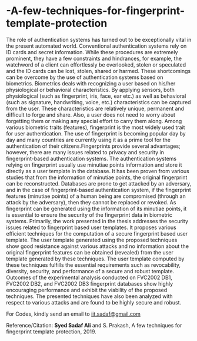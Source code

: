 # -A-few-techniques-for-fingerprint-template-protection
The role of authentication systems has turned out to be exceptionally vital in the present automated world. Conventional authentication systems rely on ID cards and secret information. While these procedures are extremely prominent, they have a few constraints and hindrances, for example, the watchword of a client can effortlessly be overlooked, stolen or speculated and the ID cards can be lost, stolen, shared or harmed. These shortcomings can be overcome by the use of authentication systems based on biometrics. Biometrics deals with recognizing a user based on his/her physiological or behavioral characteristics. By applying sensors, both physiological (such as fingerprint, iris, face, ear etc.) as well as behavioral (such as signature, handwriting, voice, etc.) characteristics can be captured from the user. These characteristics are relatively unique, permanent and difficult to forge and share. Also, a user does not need to worry about forgetting them or making any special effort to carry them along. Among various biometric traits (features), fingerprint is the most widely used trait for user authentication. The use of fingerprint is becoming popular day by day and many countries are currently using it as a prime tool for the authentication of their citizens.Fingerprints provide several advantages; however, there are many issues related to privacy and security in fingerprint-based authentication systems. The authentication systems relying on fingerprint usually use minutiae points information and store it directly as a user template in the database. It has been proven from various studies that from the information of minutiae points, the original fingerprint can be reconstructed. Databases are prone to get attacked by an adversary, and in the case of fingerprint-based authentication system, if the fingerprint features (minutiae points) of a human being are compromised (through an attack by the adversary), then they cannot be replaced or revoked. As fingerprint can be generated using the information of its minutiae points, it is essential to ensure the security of the fingerprint data in biometric systems. Primarily, the work presented in the thesis addresses the security issues related to fingerprint based user templates. It proposes various efficient techniques for the computation of a secure fingerprint based user template. The user template generated using the proposed techniques show good resistance against various attacks and no information about the original fingerprint features can be obtained (revealed) from the user template generated by these techniques. The user template computed by these techniques fulfills the essential requirements such as revocability, diversity, security, and performance of a secure and robust template. Outcomes of the experimental analysis conducted on FVC2002 DB1, FVC2002 DB2, and FVC2002 DB3 fingerprint databases show highly encouraging performance and exhibit the viability of the proposed techniques. The presented techniques have also been analyzed with respect to various attacks and are found to be highly secure and robust.



For Codes, kindly send an email to iit.sadaf@gmail.com

Reference/Citation: **Syed Sadaf Ali** and S. Prakash, A few techniques for fingerprint template protection, 2019.

